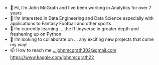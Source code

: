 - 👋 Hi, I’m John McGrath and I've been working in Analytics for over 7 years
- 👀 I’m interested in Data Engineering and Data Science especially with applications to Fantasy Football and other sports
- 🌱 I’m currently learning ... the R tidyverse in greater depth and freshening up on Python
- 💞️ I’m looking to collaborate on ... any exciting new projects that come my way!
- 📫 How to reach me ...johnmcgrath302@gmail.com
  https://www.kaggle.com/johnmcgrath22 

<!---
eziowayne22/eziowayne22 is a ✨ special ✨ repository because its `README.md` (this file) appears on your GitHub profile.
You can click the Preview link to take a look at your changes.
--->
